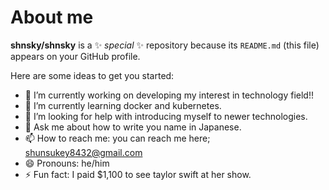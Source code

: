 # About me


**shnsky/shnsky** is a ✨ _special_ ✨ repository because its `README.md` (this file) appears on your GitHub profile.

Here are some ideas to get you started:

- 🔭 I’m currently working on developing my interest in technology field!!
- 🌱 I’m currently learning docker and kubernetes.
- 🤔 I’m looking for help with introducing myself to newer technologies.
- 💬 Ask me about how to write you name in Japanese.
- 📫 How to reach me: you can reach me here; shunsukey8432@gmail.com
- 😄 Pronouns: he/him
- ⚡ Fun fact: I paid $1,100 to see taylor swift at her show.


